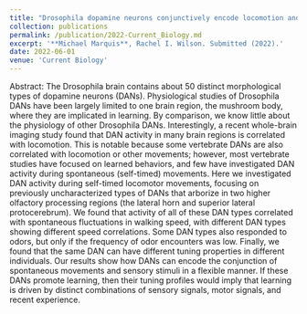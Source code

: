 ```yaml
---
title: "Drosophila dopamine neurons conjunctively encode locomotion and odor"
collection: publications
permalink: /publication/2022-Current_Biology.md
excerpt: '**Michael Marquis**, Rachel I. Wilson. Submitted (2022).'
date: 2022-06-01
venue: 'Current Biology'
---
```

Abstract: The Drosophila brain contains about 50 distinct morphological types of dopamine neurons (DANs). Physiological studies of Drosophila DANs have been largely limited to one brain region, the mushroom body, where they are implicated in learning. By comparison, we know little about the physiology of other Drosophila DANs. Interestingly, a recent whole-brain imaging study found that DAN activity in many brain regions is correlated with locomotion. This is notable because some vertebrate DANs are also correlated with locomotion or other movements; however, most vertebrate studies have focused on learned behaviors, and few have investigated DAN activity during spontaneous (self-timed) movements. Here we investigated DAN activity during self-timed locomotor movements, focusing on previously uncharacterized types of DANs that arborize in two higher olfactory processing regions (the lateral horn and superior lateral protocerebrum). We found that activity of all of these DAN types correlated with spontaneous fluctuations in walking speed, with different DAN types showing different speed correlations. Some DAN types also responded to odors, but only if the frequency of odor encounters was low. Finally, we found that the same DAN can have different tuning properties in different individuals. Our results show how DANs can encode the conjunction of spontaneous movements and sensory stimuli in a flexible manner. If these DANs promote learning, then their tuning profiles would imply that learning is driven by distinct combinations of sensory signals, motor signals, and recent experience.
